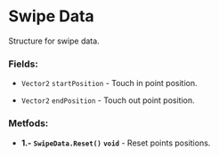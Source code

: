 ﻿# Swipe Data

Structure for swipe data. 

### Fields:

- `Vector2` `startPosition` - Touch in point position.

- `Vector2` `endPosition` - Touch out point position.

### Metfods:

- **1.-** **`SwipeData.Reset()`** **`void`** - Reset points positions.
